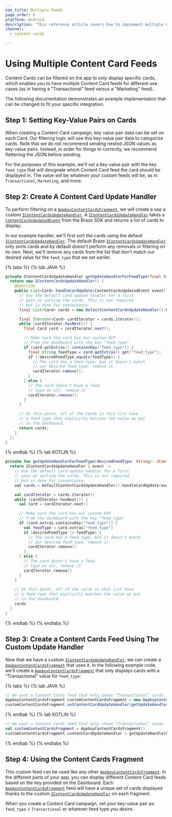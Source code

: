 ```yaml
---
nav_title: Multiple Feeds
page_order: 6
platform: Android
description: "This reference article covers how to implement multiple Content Card feeds in your Android application."
channel:
  - content cards

---
```


# Using Multiple Content Card Feeds

Content Cards can be filtered on the app to only display specific cards, which enables you to have multiple Content Card feeds for different use cases (as in having a "Transactional" feed versus a "Marketing" feed).

The following documentation demonstrates an example implementation that can be changed to fit your specific integration.

## Step 1: Setting Key-Value Pairs on Cards

When creating a Content Card campaign, key value pair data can be set on each Card. Our filtering logic will use this key-value pair data to categorize cards. Note that we do not recommend sending nested JSON values as key-value pairs. Instead, in order for things to correctly, we recommend flattening the JSON before sending. 

For the purposes of this example, we'll set a key-value pair with the key `feed_type` that will designate which Content Card feed the card should be displayed in. The value will be whatever your custom feeds will be, as in `Transactional`, `Marketing`, and more.

## Step 2: Create A Content Card Update Handler

To perform filtering on a [`AppboyContentCardsFragment`][1], we will create a use a custom [`IContentCardsUpdateHandler`][2]. A [`IContentCardsUpdateHandler`][2] takes a [`ContentCardsUpdatedEvent`][3] from the Braze SDK and returns a list of cards to display.

In our example handler, we'll first sort the cards using the default [`IContentCardsUpdateHandler`][2]. The default Braze [`IContentCardsUpdateHandler`][2] only sorts cards and by default doesn't perform any removals or filtering on its own. Next, we'll remove any cards from the list that don't match our desired value for the `feed_type` that we set earlier.

{% tabs %}
{% tab JAVA %}

```java
private IContentCardsUpdateHandler getUpdateHandlerForFeedType(final String desiredFeedType) {
  return new IContentCardsUpdateHandler() {
    @Override
    public List<Card> handleCardUpdate(ContentCardsUpdatedEvent event) {
      // Use the default card update handler for a first
      // pass at sorting the cards. This is not required
      // but is done for convenience.
      final List<Card> cards = new DefaultContentCardsUpdateHandler().handleCardUpdate(event);

      final Iterator<Card> cardIterator = cards.iterator();
      while (cardIterator.hasNext()) {
        final Card card = cardIterator.next();

        // Make sure the card has our custom KVP
        // from the dashboard with the key "feed_type"
        if (card.getExtras().containsKey("feed_type")) {
          final String feedType = card.getExtras().get("feed_type");
          if (!desiredFeedType.equals(feedType)) {
            // The card has a feed type, but it doesn't match
            // our desired feed type, remove it.
            cardIterator.remove();
          }
        } else {
          // The card doesn't have a feed
          // type at all, remove it
          cardIterator.remove();
        }
      }

      // At this point, all of the cards in this list have
      // a feed type that explicitly matches the value we put
      // in the dashboard.
      return cards;
    }
  };
}
```
{% endtab %}
{% tab KOTLIN %}

```kotlin
private fun getUpdateHandlerForFeedType(desiredFeedType: String): IContentCardsUpdateHandler {
  return IContentCardsUpdateHandler { event ->
    // Use the default card update handler for a first
    // pass at sorting the cards. This is not required
    // but is done for convenience.
    val cards = DefaultContentCardsUpdateHandler().handleCardUpdate(event)

    val cardIterator = cards.iterator()
    while (cardIterator.hasNext()) {
      val card = cardIterator.next()

      // Make sure the card has our custom KVP
      // from the dashboard with the key "feed_type"
      if (card.extras.containsKey("feed_type")) {
        val feedType = card.extras["feed_type"]
        if (desiredFeedType != feedType) {
          // The card has a feed type, but it doesn't match
          // our desired feed type, remove it.
          cardIterator.remove()
        }
      } else {
        // The card doesn't have a feed
        // type at all, remove it
        cardIterator.remove()
      }
    }

    // At this point, all of the cards in this list have
    // a feed type that explicitly matches the value we put
    // in the dashboard.
    cards
  }
}
```
{% endtab %}
{% endtabs %}

## Step 3: Create a Content Cards Feed Using The Custom Update Handler

Now that we have a custom [`IContentCardsUpdateHandler`][2], we can create a [`AppboyContentCardsFragment`][1] that uses it. In the following example code, we'll create a [`AppboyContentCardsFragment`][1] that only displays cards with a "Transactional" value for `feed_type`:

{% tabs %}
{% tab JAVA %}

```java
// We want a Content Cards feed that only shows "Transactional" cards.
AppboyContentCardsFragment customContentCardsFragment = new AppboyContentCardsFragment();
customContentCardsFragment.setContentCardUpdateHandler(getUpdateHandlerForFeedType("Transactional"));
```
{% endtab %}
{% tab KOTLIN %}

```kotlin
// We want a Content Cards feed that only shows "Transactional" cards.
val customContentCardsFragment = AppboyContentCardsFragment()
customContentCardsFragment.contentCardUpdateHandler = getUpdateHandlerForFeedType("Transactional")
```
{% endtab %}
{% endtabs %}

## Step 4: Using the Content Cards Fragment

This custom feed can be used like any other [`AppboyContentCardsFragment`][1]. In the different parts of your app, you can display different Content Card feeds based on the key provided on the Dashboard. Each [`AppboyContentCardsFragment`][1] feed will have a unique set of cards displayed thanks to the custom [`IContentCardsUpdateHandler`][2] on each fragment.

When you create a Content Card campaign, set your key-value pair as: `feed_type` > `Transactional` or whatever feed type you desire.

[1]: https://appboy.github.io/appboy-android-sdk/javadocs/com/appboy/ui/AppboyContentCardsFragment.html
[2]: https://appboy.github.io/appboy-android-sdk/javadocs/com/appboy/ui/contentcards/handlers/IContentCardsUpdateHandler.html
[3]: https://appboy.github.io/appboy-android-sdk/javadocs/com/appboy/events/ContentCardsUpdatedEvent.html
